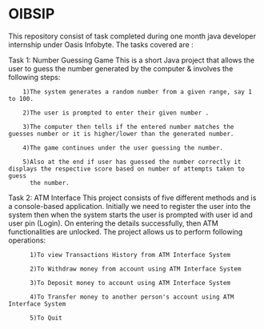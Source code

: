 # OIBSIP
This repository consist of task completed during one month java developer internship under Oasis Infobyte.
The tasks covered are :

Task 1: Number Guessing Game 
      This is a short Java project that allows the user to guess the number generated by the computer & involves the following steps:

        1)The system generates a random number from a given range, say 1 to 100.

        2)The user is prompted to enter their given number .

        3)The computer then tells if the entered number matches the guesses number or it is higher/lower than the generated number.

        4)The game continues under the user guessing the number.

        5)Also at the end if user has guessed the number correctly it displays the respective score based on number of attempts taken to guess
          the number.
      
Task 2: ATM Interface 
          This project consists of five different methods and is a console-based application. Initially we need to register the user into the system then when the system           starts the user is prompted with user id and user pin (Login). On entering the details successfully, then ATM functionalities are unlocked. 
          The project allows us to perform following operations:

          1)To view Transactions History from ATM Interface System

          2)To Withdraw money from account using ATM Interface System

          3)To Deposit money to account using ATM Interface System

          4)To Transfer money to another person's account using ATM Interface System

          5)To Quit

